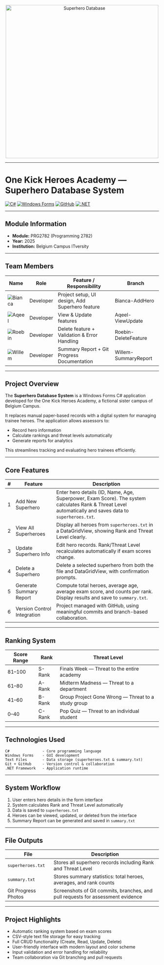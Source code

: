 <p align="center">
  <img src="https://img.shields.io/badge/Superhero-Database-ff512f?style=for-the-badge&labelColor=6a11cb" 
       alt="Superhero Database" 
       width="500">
</p>

---

# One Kick Heroes Academy — Superhero Database System


[![C#](https://img.shields.io/badge/C%23-239120?style=for-the-badge\&logo=c-sharp\&logoColor=white)](https://docs.microsoft.com/en-us/dotnet/csharp/)
[![Windows Forms](https://img.shields.io/badge/Windows_Forms-0078D7?style=for-the-badge\&logo=windows\&logoColor=white)](https://docs.microsoft.com/en-us/dotnet/desktop/winforms/)
[![GitHub](https://img.shields.io/badge/GitHub-181717?style=for-the-badge\&logo=github\&logoColor=white)](https://github.com/)
[![.NET](https://img.shields.io/badge/.NET-512BD4?style=for-the-badge\&logo=.net\&logoColor=white)](https://dotnet.microsoft.com/)

---

## Module Information 

* **Module:** PRG2782 (Programming 2782)
* **Year:** 2025
* **Institution:** Belgium Campus ITversity

---

## Team Members

| Name           | Role      | Feature / Responsibility                        | Branch               |
| -------------- | --------- | ----------------------------------------------- | -------------------- |
| ![Bianca](https://img.shields.io/badge/Bianca-ff6f61) | Developer | Project setup, UI design, Add Superhero feature | Bianca-AddHero       |
| ![Aqeel](https://img.shields.io/badge/Aqeel-ff6f61)| Developer | View & Update features                          | Aqeel-ViewUpdate     |
| ![Roebin](https://img.shields.io/badge/Roebin-ff6f61)| Developer | Delete feature + Validation & Error Handling    | Roebin-DeleteFeature |
| ![Willem](https://img.shields.io/badge/Willem-ff6f61)| Developer | Summary Report + Git Progress Documentation     | Willem-SummaryReport |

---

## Project Overview

The **Superhero Database System** is a Windows Forms C# application developed for the One Kick Heroes Academy, a fictional sister campus of Belgium Campus.

It replaces manual paper-based records with a digital system for managing trainee heroes. The application allows assessors to:

* Record hero information
* Calculate rankings and threat levels automatically
* Generate reports for analytics

This streamlines tracking and evaluating hero trainees efficiently.

---

## Core Features

| # | Feature                     | Description                                                                                                                                              |
| - | --------------------------- | -------------------------------------------------------------------------------------------------------------------------------------------------------- |
| 1 | Add New Superhero           | Enter hero details (ID, Name, Age, Superpower, Exam Score). The system calculates Rank & Threat Level automatically and saves data to `superheroes.txt`. |
| 2 | View All Superheroes        | Display all heroes from `superheroes.txt` in a DataGridView, showing Rank and Threat Level clearly.                                                      |
| 3 | Update Superhero Info       | Edit hero records. Rank/Threat Level recalculates automatically if exam scores change.                                                                   |
| 4 | Delete a Superhero          | Delete a selected superhero from both the file and DataGridView, with confirmation prompts.                                                              |
| 5 | Generate Summary Report     | Compute total heroes, average age, average exam score, and counts per rank. Display results and save to `summary.txt`.                                   |
| 6 | Version Control Integration | Project managed with GitHub, using meaningful commits and branch-based collaboration.                                                                    |

---

## Ranking System

| Score Range | Rank   | Threat Level                                       |
| ----------- | ------ | -------------------------------------------------- |
| 81–100      | S-Rank | Finals Week — Threat to the entire academy         |
| 61–80       | A-Rank | Midterm Madness — Threat to a department           |
| 41–60       | B-Rank | Group Project Gone Wrong — Threat to a study group |
| 0–40        | C-Rank | Pop Quiz — Threat to an individual student         |

---

## Technologies Used

```text
C#               - Core programming language
Windows Forms    - GUI development
Text Files       - Data storage (superheroes.txt & summary.txt)
Git + GitHub     - Version control & collaboration
.NET Framework   - Application runtime
```

---

## System Workflow

1. User enters hero details in the form interface
2. System calculates Rank and Threat Level automatically
3. Data is saved to `superheroes.txt`
4. Heroes can be viewed, updated, or deleted from the interface
5. Summary Report can be generated and saved in `summary.txt`

---

## File Outputs

| File                | Description                                                                     |
| ------------------- | ------------------------------------------------------------------------------- |
| `superheroes.txt`   | Stores all superhero records including Rank and Threat Level                    |
| `summary.txt`       | Stores summary statistics: total heroes, averages, and rank counts              |
| Git Progress Photos | Screenshots of Git commits, branches, and pull requests for assessment evidence |

---

## Project Highlights

* Automatic ranking system based on exam scores
* CSV-style text file storage for easy tracking
* Full CRUD functionality (Create, Read, Update, Delete)
* User-friendly interface with modern layout and color scheme
* Input validation and error handling for reliability
* Team collaboration via Git branching and pull requests
